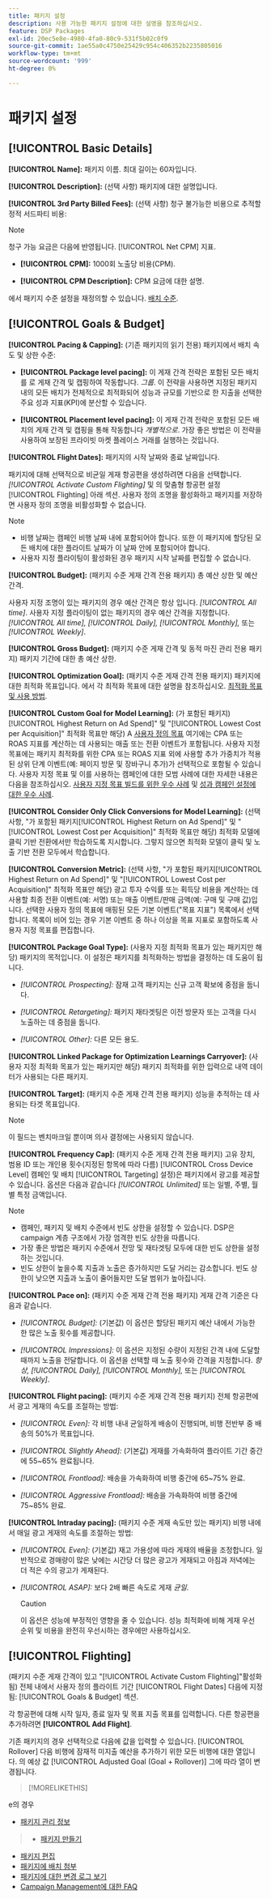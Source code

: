 ```yaml
---
title: 패키지 설정
description: 사용 가능한 패키지 설정에 대한 설명을 참조하십시오.
feature: DSP Packages
exl-id: 20ec5e8e-4980-4fa0-80c9-531f5b02c0f9
source-git-commit: 1ae55a0c4750e25429c954c406352b2235805016
workflow-type: tm+mt
source-wordcount: '999'
ht-degree: 0%

---
```


# 패키지 설정

## [!UICONTROL Basic Details]

**[!UICONTROL Name]:** 패키지 이름. 최대 길이는 60자입니다.

**[!UICONTROL Description]:** (선택 사항) 패키지에 대한 설명입니다.

**[!UICONTROL 3rd Party Billed Fees]:** (선택 사항) 청구 불가능한 비용으로 추적할 정적 서드파티 비용:

>[!NOTE]
>
>청구 가능 요금은 다음에 반영됩니다. [!UICONTROL Net CPM] 지표.
>
* **[!UICONTROL CPM]:** 1000회 노출당 비용(CPM).

* **[!UICONTROL CPM Description]:** CPM 요금에 대한 설명.

에서 패키지 수준 설정을 재정의할 수 있습니다. [배치 수준](/help/dsp/campaign-management/placements/placement-settings.md).

## [!UICONTROL Goals & Budget]

**[!UICONTROL Pacing & Capping]:** (기존 패키지의 읽기 전용) 패키지에서 배치 속도 및 상한 수준:

* **[!UICONTROL Package level pacing]:** 이 게재 간격 전략은 포함된 모든 배치를 로 게재 간격 및 캡핑하여 작동합니다. *그룹*. 이 전략을 사용하면 지정된 패키지 내의 모든 배치가 전체적으로 최적화되어 성능과 규모를 기반으로 한 지출을 선택한 주요 성과 지표(KPI)에 분산할 수 있습니다.

* **[!UICONTROL Placement level pacing]:**  이 게재 간격 전략은 포함된 모든 배치의 게재 간격 및 캡핑을 통해 작동합니다 *개별적으로*. 가장 좋은 방법은 이 전략을 사용하여 보장된 프라이빗 마켓 플레이스 거래를 실행하는 것입니다.

**[!UICONTROL Flight Dates]:** 패키지의 시작 날짜와 종료 날짜입니다.

패키지에 대해 선택적으로 비균일 게재 항공편을 생성하려면 다음을 선택합니다. *[!UICONTROL *Activate Custom Flighting]** 및 의 맞춤형 항공편 설정 [!UICONTROL Flighting] 아래 섹션. 사용자 정의 조명을 활성화하고 패키지를 저장하면 사용자 정의 조명을 비활성화할 수 없습니다.

>[!NOTE]
>
>* 비행 날짜는 캠페인 비행 날짜 내에 포함되어야 합니다. 또한 이 패키지에 할당된 모든 배치에 대한 플라이트 날짜가 이 날짜 안에 포함되어야 합니다.
> * 사용자 지정 플라이팅이 활성화된 경우 패키지 시작 날짜를 편집할 수 없습니다.

**[!UICONTROL Budget]:** (패키지 수준 게재 간격 전용 패키지) 총 예산 상한 및 예산 간격.

사용자 지정 조명이 있는 패키지의 경우 예산 간격은 항상 입니다. *[!UICONTROL All time]*. 사용자 지정 플라이팅이 없는 패키지의 경우 예산 간격을 지정합니다. *[!UICONTROL All time],* *[!UICONTROL Daily],* *[!UICONTROL Monthly],* 또는 *[!UICONTROL Weekly]*.

**[!UICONTROL Gross Budget]:** (패키지 수준 게재 간격 및 동적 마진 관리 전용 패키지) 패키지 기간에 대한 총 예산 상한.

**[!UICONTROL Optimization Goal]:** (패키지 수준 게재 간격 전용 패키지) 패키지에 대한 최적화 목표입니다. 에서 각 최적화 목표에 대한 설명을 참조하십시오. [최적화 목표 및 사용 방법](/help/dsp/optimization/optimization-goals.md).

**[!UICONTROL Custom Goal for Model Learning]:** (가 포함된 패키지)[!UICONTROL Highest Return on Ad Spend]&quot; 및 &quot;[!UICONTROL Lowest Cost per Acquisition]&quot; 최적화 목표만 해당) A [사용자 정의 목표](/help/dsp/optimization/custom-goal.md) 여기에는 CPA 또는 ROAS 지표를 계산하는 데 사용되는 매출 또는 전환 이벤트가 포함됩니다. 사용자 지정 목표에는 패키지 최적화를 위한 CPA 또는 ROAS 지표 외에 사용할 추가 가중치가 적용된 상위 단계 이벤트(예: 페이지 방문 및 장바구니 추가)가 선택적으로 포함될 수 있습니다. 사용자 지정 목표 및 이를 사용하는 캠페인에 대한 모범 사례에 대한 자세한 내용은 다음을 참조하십시오. [사용자 지정 목표 빌드를 위한 우수 사례](/help/dsp/optimization/custom-goal.md#custom-goal-best-practices) 및 [성과 캠페인 설정에 대한 우수 사례](/help/dsp/optimization/campaign-best-practices-performance.md).<!-- At some point, all of the objectives will be prefixed with "ADSP " -->

**[!UICONTROL Consider Only Click Conversions for Model Learning]:** (선택 사항, &quot;가 포함된 패키지[!UICONTROL Highest Return on Ad Spend]&quot; 및 &quot;[!UICONTROL Lowest Cost per Acquisition]&quot; 최적화 목표만 해당) 최적화 모델에 클릭 기반 전환에서만 학습하도록 지시합니다. 그렇지 않으면 최적화 모델이 클릭 및 노출 기반 전환 모두에서 학습합니다.

**[!UICONTROL Conversion Metric]:** (선택 사항, &quot;가 포함된 패키지[!UICONTROL Highest Return on Ad Spend]&quot; 및 &quot;[!UICONTROL Lowest Cost per Acquisition]&quot; 최적화 목표만 해당) 광고 투자 수익률 또는 획득당 비용을 계산하는 데 사용할 최종 전환 이벤트(예: 서명) 또는 매출 이벤트/판매 금액(예: 구매 및 구매 값)입니다. 선택한 사용자 정의 목표에 매핑된 모든 기본 이벤트(&quot;목표 지표&quot;) 목록에서 선택합니다. 목록이 비어 있는 경우 기본 이벤트 중 하나 이상을 목표 지표로 포함하도록 사용자 지정 목표를 편집합니다.

**[!UICONTROL Package Goal Type]:** (사용자 지정 최적화 목표가 있는 패키지만 해당) 패키지의 목적입니다. 이 설정은 패키지를 최적화하는 방법을 결정하는 데 도움이 됩니다.

* *[!UICONTROL Prospecting]:* 잠재 고객 패키지는 신규 고객 확보에 중점을 둡니다.

* *[!UICONTROL Retargeting]:* 패키지 재타겟팅은 이전 방문자 또는 고객을 다시 노출하는 데 중점을 둡니다.

* *[!UICONTROL Other]:* 다른 모든 용도.

**[!UICONTROL Linked Package for Optimization Learnings Carryover]:** (사용자 지정 최적화 목표가 있는 패키지만 해당) 패키지 최적화를 위한 입력으로 내역 데이터가 사용되는 다른 패키지.

**[!UICONTROL Target]:** (패키지 수준 게재 간격 전용 패키지) 성능을 추적하는 데 사용되는 타겟 목표입니다.

>[!NOTE]
>
>이 필드는 벤치마크일 뿐이며 의사 결정에는 사용되지 않습니다.

**[!UICONTROL Frequency Cap]:** (패키지 수준 게재 간격 전용 패키지) 고유 장치, 범용 ID 또는 개인용 횟수(지정된 항목에 따라 다름) [!UICONTROL Cross Device Level] 캠페인 및 배치 [!UICONTROL Targeting] 설정)은 패키지에서 광고를 제공할 수 있습니다. 옵션은 다음과 같습니다 *[!UICONTROL Unlimited]* 또는 일별, 주별, 월별 특정 금액입니다.

>[!NOTE]
>
>* 캠페인, 패키지 및 배치 수준에서 빈도 상한을 설정할 수 있습니다. DSP은 campaign 계층 구조에서 가장 엄격한 빈도 상한을 따릅니다.
>* 가장 좋은 방법은 패키지 수준에서 전망 및 재타겟팅 모두에 대한 빈도 상한을 설정하는 것입니다.
> * 빈도 상한이 높을수록 지출과 노출은 증가하지만 도달 거리는 감소합니다. 빈도 상한이 낮으면 지출과 노출이 줄어들지만 도달 범위가 높아집니다.

**[!UICONTROL Pace on]:** (패키지 수준 게재 간격 전용 패키지) 게재 간격 기준은 다음과 같습니다.

* *[!UICONTROL Budget]:* (기본값) 이 옵션은 할당된 패키지 예산 내에서 가능한 한 많은 노출 횟수를 제공합니다.

* *[!UICONTROL Impressions]:* 이 옵션은 지정된 수량이 지정된 간격 내에 도달할 때까지 노출을 전달합니다. 이 옵션을 선택할 때 노출 횟수와 간격을 지정합니다. *항상,* *[!UICONTROL Daily],* *[!UICONTROL Monthly],* 또는 *[!UICONTROL Weekly]*.

**[!UICONTROL Flight pacing]:** (패키지 수준 게재 간격 전용 패키지) 전체 항공편에서 광고 게재의 속도를 조절하는 방법:

* *[!UICONTROL Even]:* 각 비행 내내 균일하게 배송이 진행되며, 비행 전반부 중 배송의 50%가 목표입니다.

* *[!UICONTROL Slightly Ahead]:* (기본값) 게재를 가속화하여 플라이트 기간 중간에 55~65% 완료됩니다.

* *[!UICONTROL Frontload]:* 배송을 가속화하여 비행 중간에 65~75% 완료.

* *[!UICONTROL Aggressive Frontload]:* 배송을 가속화하여 비행 중간에 75~85% 완료.

**[!UICONTROL Intraday pacing]:** (패키지 수준 게재 속도만 있는 패키지) 비행 내에서 매일 광고 게재의 속도를 조절하는 방법:

* *[!UICONTROL Even]:* (기본값) 재고 가용성에 따라 게재의 배율을 조정합니다. 일반적으로 경매량이 많은 낮에는 시간당 더 많은 광고가 게재되고 아침과 저녁에는 더 적은 수의 광고가 게재된다.

* *[!UICONTROL ASAP]:* 보다 2배 빠른 속도로 게재 *균일*.

  >[!CAUTION]
  >
  >이 옵션은 성능에 부정적인 영향을 줄 수 있습니다. 성능 최적화에 비해 게재 우선 순위 및 비용을 완전히 우선시하는 경우에만 사용하십시오.

## [!UICONTROL Flighting]

(패키지 수준 게재 간격이 있고 &quot;[!UICONTROL Activate Custom Flighting]&quot;활성화됨) 전체 내에서 사용자 정의 플라이트 기간 [!UICONTROL Flight Dates] 다음에 지정됨: [!UICONTROL Goals & Budget] 섹션.

각 항공편에 대해 시작 일자, 종료 일자 및 목표 지출 목표를 입력합니다. 다른 항공편을 추가하려면 **[!UICONTROL Add Flight]**.

기존 패키지의 경우 선택적으로 다음에 값을 입력할 수 있습니다. [!UICONTROL Rollover] 다음 비행에 잠재적 미지출 예산을 추가하기 위한 모든 비행에 대한 열입니다. 의 예상 값 [!UICONTROL Adjusted Goal (Goal + Rollover)] 그에 따라 열이 변경됩니다.<!-- clarify usage -->

>[!MORELIKETHIS]

e의 경우
>>
* [패키지 관리 정보](package-about.md)
>* [패키지 만들기](package-create.md)
* [패키지 편집](package-edit.md)
* [패키지에 배치 첨부](package-attach-placement.md)
* [패키지에 대한 변경 로그 보기](package-change-log.md)
* [Campaign Management에 대한 FAQ](/help/dsp/campaign-management/faq-campaign-management.md)
